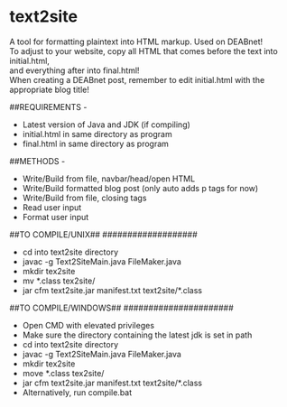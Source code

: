 # text2site
A tool for formatting plaintext into HTML markup. Used on DEABnet! <br>
To adjust to your website, copy all HTML that comes before the text into initial.html, <br>
and everything after into final.html! <br>
When creating a DEABnet post, remember to edit initial.html with the appropriate blog title!

##REQUIREMENTS -
* Latest version of Java and JDK (if compiling)
* initial.html in same directory as program
* final.html in same directory as program

##METHODS -
* Write/Build from file, navbar/head/open HTML
* Write/Build formatted blog post (only auto adds p tags for now)
* Write/Build from file, closing tags
* Read user input
* Format user input

##TO COMPILE/UNIX##
###################
* cd into text2site directory
* javac -g Text2SiteMain.java FileMaker.java
* mkdir tex2site
* mv *.class tex2site/
* jar cfm text2site.jar manifest.txt text2site/*.class

##TO COMPILE/WINDOWS##
######################
* Open CMD with elevated privileges
* Make sure the directory containing the latest jdk is set in path
* cd into text2site directory
* javac -g Text2SiteMain.java FileMaker.java
* mkdir tex2site
* move *.class tex2site/
* jar cfm text2site.jar manifest.txt text2site/*.class
* Alternatively, run compile.bat

